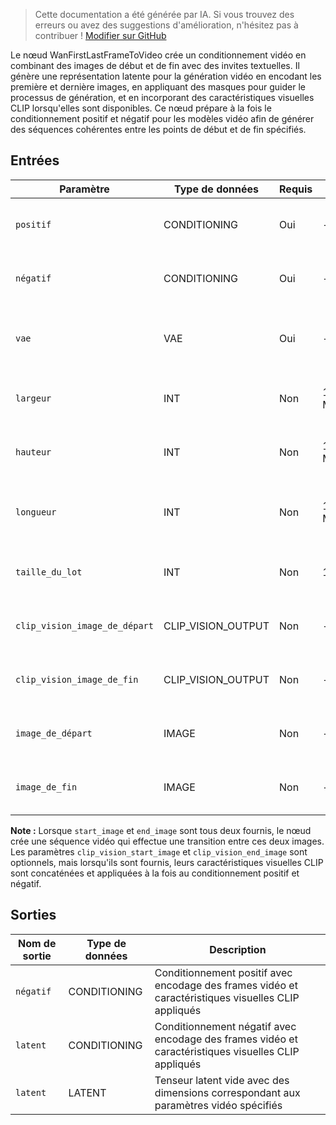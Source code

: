 > Cette documentation a été générée par IA. Si vous trouvez des erreurs ou avez des suggestions d'amélioration, n'hésitez pas à contribuer ! [Modifier sur GitHub](https://github.com/Comfy-Org/embedded-docs/blob/main/comfyui_embedded_docs/docs/WanFirstLastFrameToVideo/fr.md)

Le nœud WanFirstLastFrameToVideo crée un conditionnement vidéo en combinant des images de début et de fin avec des invites textuelles. Il génère une représentation latente pour la génération vidéo en encodant les première et dernière images, en appliquant des masques pour guider le processus de génération, et en incorporant des caractéristiques visuelles CLIP lorsqu'elles sont disponibles. Ce nœud prépare à la fois le conditionnement positif et négatif pour les modèles vidéo afin de générer des séquences cohérentes entre les points de début et de fin spécifiés.

## Entrées

| Paramètre | Type de données | Requis | Plage | Description |
|-----------|-----------|----------|-------|-------------|
| `positif` | CONDITIONING | Oui | - | Conditionnement textuel positif pour guider la génération vidéo |
| `négatif` | CONDITIONING | Oui | - | Conditionnement textuel négatif pour guider la génération vidéo |
| `vae` | VAE | Oui | - | Modèle VAE utilisé pour encoder les images dans l'espace latent |
| `largeur` | INT | Non | 16 à MAX_RESOLUTION | Largeur de la vidéo en sortie (par défaut : 832, pas : 16) |
| `hauteur` | INT | Non | 16 à MAX_RESOLUTION | Hauteur de la vidéo en sortie (par défaut : 480, pas : 16) |
| `longueur` | INT | Non | 1 à MAX_RESOLUTION | Nombre d'images dans la séquence vidéo (par défaut : 81, pas : 4) |
| `taille_du_lot` | INT | Non | 1 à 4096 | Nombre de vidéos à générer simultanément (par défaut : 1) |
| `clip_vision_image_de_départ` | CLIP_VISION_OUTPUT | Non | - | Caractéristiques visuelles CLIP extraites de l'image de début |
| `clip_vision_image_de_fin` | CLIP_VISION_OUTPUT | Non | - | Caractéristiques visuelles CLIP extraites de l'image de fin |
| `image_de_départ` | IMAGE | Non | - | Image de la frame de début pour la séquence vidéo |
| `image_de_fin` | IMAGE | Non | - | Image de la frame de fin pour la séquence vidéo |

**Note :** Lorsque `start_image` et `end_image` sont tous deux fournis, le nœud crée une séquence vidéo qui effectue une transition entre ces deux images. Les paramètres `clip_vision_start_image` et `clip_vision_end_image` sont optionnels, mais lorsqu'ils sont fournis, leurs caractéristiques visuelles CLIP sont concaténées et appliquées à la fois au conditionnement positif et négatif.

## Sorties

| Nom de sortie | Type de données | Description |
|-------------|-----------|-------------|
| `négatif` | CONDITIONING | Conditionnement positif avec encodage des frames vidéo et caractéristiques visuelles CLIP appliqués |
| `latent` | CONDITIONING | Conditionnement négatif avec encodage des frames vidéo et caractéristiques visuelles CLIP appliqués |
| `latent` | LATENT | Tenseur latent vide avec des dimensions correspondant aux paramètres vidéo spécifiés |
